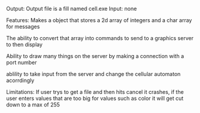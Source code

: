 Output: 
Output file is a fill named cell.exe 
Input:
none

Features:
Makes a object that stores a 2d array of integers and a char array for messages

The ability to convert that array into commands to send to a graphics server to then display

Ability to draw many things on the server by making a connection with a port number 

ablility to take input from the server and change the cellular automaton acorrdingly

Limitations:
If user trys to get a file and then hits cancel it crashes, if the user enters values that are too big for values such as color it will get cut down to a max of 255